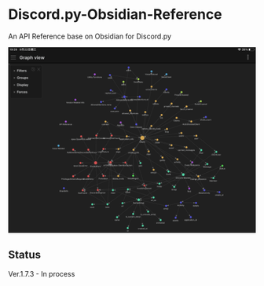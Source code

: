 # Discord.py-Obsidian-Reference
An API Reference base on Obsidian for Discord.py

![image](./images/IMG_0307.PNG)

## Status
Ver.1.7.3 - In process


